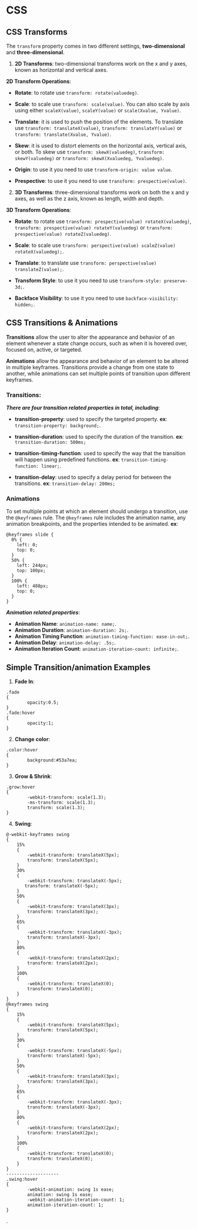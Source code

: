 # CSS
## CSS Transforms

The `transform` property comes in two different settings, **two-dimensional** and **three-dimensional**.

1. **2D Transforms**: two-dimensional transforms work on the x and y axes, known as horizontal and vertical axes.

**2D Transform Operations**:
- **Rotate**: to rotate use `transform: rotate(valuedeg)`.
- **Scale**: to scale use `transform: scale(value)`. You can also scale by axis using either `scaleX(value)`, `scaleY(value)` or `scale(Xvalue, Yvalue)`.

- **Translate**: it is used to push the position of the elements. To translate use `transform: translateX(value)`,  `transform: translateY(value)` or `transform: translate(Xvalue, Yvalue)`.

- **Skew**: it is used to distort elements on the horizontal axis, vertical axis, or both. To skew use `transform: skewX(valuedeg)`, `transform: skewY(valuedeg)` or `transform: skewX(Xvaluedeg, Yvaluedeg)`.

- **Origin**: to use it you need to use `transform-origin: value value`.

- **Prespective**: to use it you need to use `transform: prespective(value)`.


2. **3D Transforms**: three-dimensional transforms work on both the x and y axes, as well as the z axis, known as length, width and depth.

**3D Transform Operations**:
- **Rotate**: to rotate use `transform: prespective(value) rotateX(valuedeg)`, `transform: prespective(value) rotateY(valuedeg)` or `transform: prespective(value) rotateZ(valuedeg)`.

- **Scale**: to scale use `transform: perspective(value) scaleZ(value) rotateX(valuedeg);`.

- **Translate**: to translate use `transform: perspective(value) translateZ(value);`.

- **Transform Style**: to use it you need to use `transform-style: preserve-3d;`.

- **Backface Visibility**: to use it you need to use `backface-visibility: hidden;`.

## CSS Transitions & Animations

**Transitions** allow the user to alter the appearance and behavior of an element whenever a state change occurs, such as when it is hovered over, focused on, active, or targeted.

**Animations** allow the appearance and behavior of an element to be altered in multiple keyframes. Transitions provide a change from one state to another, while animations can set multiple points of transition upon different keyframes.

### Transitions:

***There are four transition related properties in total, including***:

- **transition-property**: used to specify the targeted property. **ex**: `transition-property: background;`.

- **transition-duration**: used to specify the duration of the transition. **ex**: `transition-duration: 500ms;`

- **transition-timing-function**: used to specify the way that the transition will happen using predefined functions. **ex**: `transition-timing-function: linear;`.

- **transition-delay**: used to specify a delay period for between the transitions. **ex**: `transition-delay: 200ms;`

### Animations
To set multiple points at which an element should undergo a transition, use the `@keyframes` rule. The `@keyframes` rule includes the animation name, any animation breakpoints, and the properties intended to be animated.
**ex**:  

```
@keyframes slide {
  0% {
    left: 0;
    top: 0;
  }
  50% {
    left: 244px;
    top: 100px;
  }
  100% {
    left: 488px;
    top: 0;
  }
}
```
***Animation related properties***:
- **Animation Name**: `animation-name: name;`.
- **Animation Duration**: `animation-duration: 2s;`.
- **Animation Timing Function**: `animation-timing-function: ease-in-out;`.
- **Animation Delay**: `animation-delay: .5s;`.
- **Animation Iteration Count**: `animation-iteration-count: infinite;`.

## Simple Transition/animation Examples
1. **Fade In**:

```
.fade
{
        opacity:0.5;
}
.fade:hover
{
        opacity:1;
}
```

2. **Change color**:

```
.color:hover
{
        background:#53a7ea;
}
```

3. **Grow & Shrink**:

```
.grow:hover
{
        -webkit-transform: scale(1.3);
        -ms-transform: scale(1.3);
        transform: scale(1.3);
}
```

4. **Swing**:

```
@-webkit-keyframes swing
{
    15%
    {
        -webkit-transform: translateX(5px);
        transform: translateX(5px);
    }
    30%
    {
        -webkit-transform: translateX(-5px);
       transform: translateX(-5px);
    } 
    50%
    {
        -webkit-transform: translateX(3px);
        transform: translateX(3px);
    }
    65%
    {
        -webkit-transform: translateX(-3px);
        transform: translateX(-3px);
    }
    80%
    {
        -webkit-transform: translateX(2px);
        transform: translateX(2px);
    }
    100%
    {
        -webkit-transform: translateX(0);
        transform: translateX(0);
    }
}
@keyframes swing
{
    15%
    {
        -webkit-transform: translateX(5px);
        transform: translateX(5px);
    }
    30%
    {
        -webkit-transform: translateX(-5px);
        transform: translateX(-5px);
    }
    50%
    {
        -webkit-transform: translateX(3px);
        transform: translateX(3px);
    }
    65%
    {
        -webkit-transform: translateX(-3px);
        transform: translateX(-3px);
    }
    80%
    {
        -webkit-transform: translateX(2px);
        transform: translateX(2px);
    }
    100%
    {
        -webkit-transform: translateX(0);
        transform: translateX(0);
    }
}
--------------------
.swing:hover
{
        -webkit-animation: swing 1s ease;
        animation: swing 1s ease;
        -webkit-animation-iteration-count: 1;
        animation-iteration-count: 1;
}
```
.


